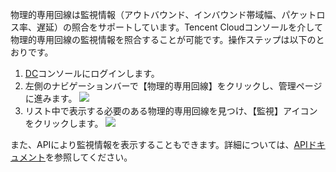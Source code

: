 物理的専用回線は監視情報（アウトバウンド、インバウンド帯域幅、パケットロス率、遅延）の照合をサポートしています。Tencent Cloudコンソールを介して物理的専用回線の監視情報を照合することが可能です。操作ステップは以下のとおりです。
1. [DC](https://console.cloud.tencent.com/vpc/dc)コンソールにログインします。
2. 左側のナビゲーションバーで【物理的専用回線】をクリックし、管理ページに進みます。
 ![](https://main.qcloudimg.com/raw/232ef4661d190a372342ec0f74a72fb1.png)
3. リスト中で表示する必要のある物理的専用回線を見つけ、【監視】アイコンをクリックします。
 ![](https://main.qcloudimg.com/raw/24deba033c0435595416c9e411f070a1.png)

また、APIにより監視情報を表示することもできます。詳細については、[APIドキュメント](https://cloud.tencent.com/document/product/216/18404)を参照してください。

